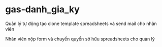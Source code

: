 # gas-danh_gia_ky
Quản lý tự động tạo clone template spreadsheets và send mail cho nhân viên

Nhân viên nộp form và chuyển quyền sở hữu spreadsheets cho quản lý 
